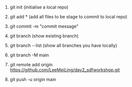 1. git init (initialise a local repo)

2. git add * (add all files to be stage to commit to local repo)

3. git commit -m "commit message"

4. git branch (show existing branch)

5. git branch --list (show all branches you have locally)

6. git branch -M main

7. git remote add origin https://github.com/LeeMeiLing/day2_sdfworkshop.git

8. git push -u origin main